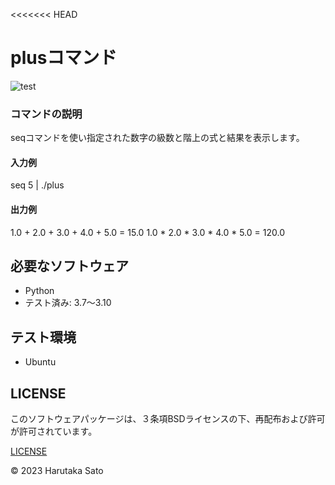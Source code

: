 <<<<<<< HEAD
# plusコマンド
![test](https://github.com/harusolidbrave/robosys2023/actions/workflows/test.yml/badge.svg)

### コマンドの説明

seqコマンドを使い指定された数字の級数と階上の式と結果を表示します。

#### 入力例

seq 5 | ./plus

#### 出力例

1.0 + 2.0 + 3.0 + 4.0 + 5.0 = 15.0
1.0 * 2.0 * 3.0 * 4.0 * 5.0 = 120.0

## 必要なソフトウェア
* Python
* テスト済み: 3.7〜3.10

## テスト環境
* Ubuntu

## LICENSE

このソフトウェアパッケージは、３条項BSDライセンスの下、再配布および許可が許可されています。

[LICENSE](https://github.com/harusolidbrave/robosys2023/blob/main/license)

© 2023 Harutaka Sato
